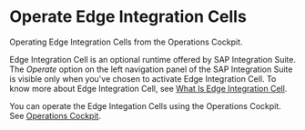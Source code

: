 <!-- loiob946275ed9414e079cdb936db2610dd7 -->

# Operate Edge Integration Cells

Operating Edge Integration Cells from the Operations Cockpit.

Edge Integration Cell is an optional runtime offered by SAP Integration Suite. The *Operate* option on the left navigation panel of the SAP Integration Suite is visible only when you've chosen to activate Edge Integration Cell. To know more about Edge Integration Cell, see [What Is Edge Integration Cell](../what-is-edge-integration-cell-aee74bb.md).

You can operate the Edge Integation Cells using the Operations Cockpit. See [Operations Cockpit](../operations-cockpit-ec0fc95.md).

